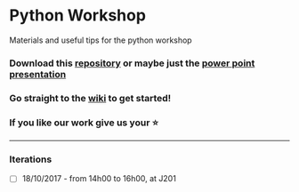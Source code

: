 # Python Workshop
Materials and useful tips for the python workshop

### Download this [repository](https://github.com/ieeeupsb/workshop-python/archive/master.zip) or maybe just the [power point presentation](https://github.com/ieeeupsb/workshop-python/raw/master/introPython3.pptx)

### Go straight to the [wiki](https://github.com/ieeeupsb/workshop-python/wiki) to get started!

### If you like our work give us your :star:

---
### Iterations

 - [ ] 18/10/2017 - from 14h00 to 16h00, at J201

